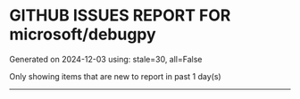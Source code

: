 
# GITHUB ISSUES REPORT FOR microsoft/debugpy


Generated on 2024-12-03 using: stale=30, all=False


Only showing items that are new to report in past 1 day(s)


---




















